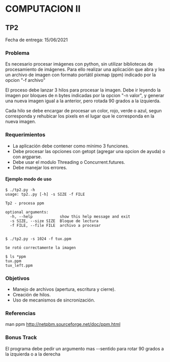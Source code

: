 # COMPUTACION II


## TP2

Fecha de entrega: 15/06/2021


### Problema

Es necesario procesar imágenes con python, sin utilizar bibliotecas de procesamiento de imágenes. Para ello realizar una aplicación que abra y lea un archivo de imagen con formato portátil pixmap (ppm) indicado por la opcion "-f archivo"

El proceso debe lanzar 3 hilos para procesar la imagen. Debe ir leyendo la imagen por bloques de n bytes indicadas por la opcion "-n valor", y generar una nueva imagen igual a la anterior, pero rotada 90 grados a la izquierda.

Cada hilo se debe encargar de procesar un color, rojo, verde o azul, segun corresponda y rehubicar los pixels en el lugar que le corresponda en la nueva imagen.



### Requerimientos

* La aplicación debe contener como mínimo 3 funciones.
* Debe procesar las opciones con getopt (agregar una opcion de ayuda) o con argparse.
* Debe usar el modulo Threading o Concurrent.futures.
* Debe manejar los errores.


#### Ejemplo modo de uso

~~~~~~~~~~~~~~~~~~~
$ ./tp2.py -h
usage: tp2..py [-h] -s SIZE -f FILE

Tp2 - procesa ppm

optional arguments:
  -h, --help            show this help message and exit
  -s SIZE, --size SIZE  Bloque de lectura
  -f FILE, --file FILE  archivo a procesar


$ ./tp2.py -s 1024 -f tux.ppm 

Se rotó correctamente la imagen

$ ls *ppm
tux.ppm
tux_left.ppm

~~~~~~~~~~~~~~~~~~~


### Objetivos

* Manejo de archivos (apertura, escritura y cierre).
* Creación de hilos.
* Uso de mecanismos de sincronización.

### Referencias
man ppm
http://netpbm.sourceforge.net/doc/ppm.html

### Bonus Track
El programa debe pedir un argumento mas --sentido para rotar 90 grados a la izquierda o a la derecha

